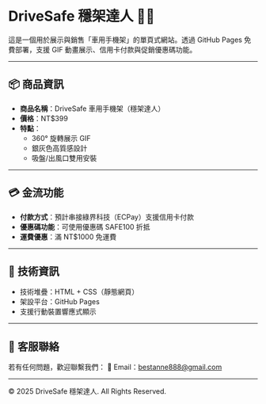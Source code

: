 # DriveSafe 穩架達人 🚗📱

這是一個用於展示與銷售「車用手機架」的單頁式網站。透過 GitHub Pages 免費部署，支援 GIF 動畫展示、信用卡付款與促銷優惠碼功能。

---

## 📦 商品資訊

- **商品名稱**：DriveSafe 車用手機架（穩架達人）
- **價格**：NT$399
- **特點**：
  - 360° 旋轉展示 GIF
  - 銀灰色高質感設計
  - 吸盤/出風口雙用安裝

---

## 💳 金流功能

- **付款方式**：預計串接綠界科技（ECPay）支援信用卡付款
- **優惠碼功能**：可使用優惠碼 SAFE100 折抵
- **運費優惠**：滿 NT$1000 免運費

---

## 🔧 技術資訊

- 技術堆疊：HTML + CSS（靜態網頁）
- 架設平台：GitHub Pages
- 支援行動裝置響應式顯示

---

## 💬 客服聯絡

若有任何問題，歡迎聯繫我們：
📧 Email：bestanne888@gmail.com

---

© 2025 DriveSafe 穩架達人. All Rights Reserved.
